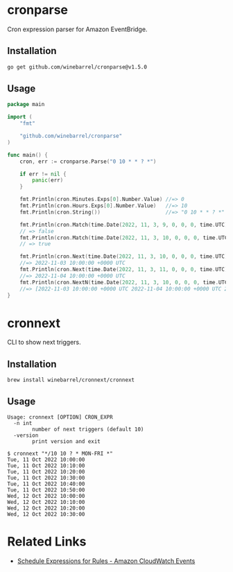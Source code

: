 # cronparse

Cron expression parser for Amazon EventBridge.

## Installation

```sh
go get github.com/winebarrel/cronparse@v1.5.0
```

## Usage

```go
package main

import (
	"fmt"

	"github.com/winebarrel/cronparse"
)

func main() {
	cron, err := cronparse.Parse("0 10 * * ? *")

	if err != nil {
		panic(err)
	}

	fmt.Println(cron.Minutes.Exps[0].Number.Value) //=> 0
	fmt.Println(cron.Hours.Exps[0].Number.Value)   //=> 10
	fmt.Println(cron.String())                     //=> "0 10 * * ? *"

	fmt.Println(cron.Match(time.Date(2022, 11, 3, 9, 0, 0, 0, time.UTC)))
	// => false
	fmt.Println(cron.Match(time.Date(2022, 11, 3, 10, 0, 0, 0, time.UTC)))
	// => true

	fmt.Println(cron.Next(time.Date(2022, 11, 3, 10, 0, 0, 0, time.UTC)))
	//=> 2022-11-03 10:00:00 +0000 UTC
	fmt.Println(cron.Next(time.Date(2022, 11, 3, 11, 0, 0, 0, time.UTC)))
	//=> 2022-11-04 10:00:00 +0000 UTC
	fmt.Println(cron.NextN(time.Date(2022, 11, 3, 10, 0, 0, 0, time.UTC), 3))
	//=> [2022-11-03 10:00:00 +0000 UTC 2022-11-04 10:00:00 +0000 UTC 2022-11-05 10:00:00 +0000 UTC]
}
```

# cronnext

CLI to show next triggers.

## Installation

```
brew install winebarrel/cronnext/cronnext
```

## Usage

```
Usage: cronnext [OPTION] CRON_EXPR
  -n int
    	number of next triggers (default 10)
  -version
    	print version and exit
```

```
$ cronnext "*/10 10 ? * MON-FRI *"
Tue, 11 Oct 2022 10:00:00
Tue, 11 Oct 2022 10:10:00
Tue, 11 Oct 2022 10:20:00
Tue, 11 Oct 2022 10:30:00
Tue, 11 Oct 2022 10:40:00
Tue, 11 Oct 2022 10:50:00
Wed, 12 Oct 2022 10:00:00
Wed, 12 Oct 2022 10:10:00
Wed, 12 Oct 2022 10:20:00
Wed, 12 Oct 2022 10:30:00
```

# Related Links

* [Schedule Expressions for Rules - Amazon CloudWatch Events](https://docs.aws.amazon.com/AmazonCloudWatch/latest/events/ScheduledEvents.html)
